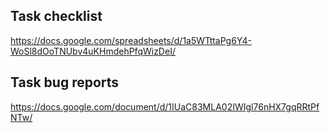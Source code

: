 ## Task checklist 
https://docs.google.com/spreadsheets/d/1a5WTttaPg6Y4-WoSl8dOoTNUbv4uKHmdehPfqWizDeI/

## Task bug reports
https://docs.google.com/document/d/1IUaC83MLA02IWIgl76nHX7gqRRtPfNTw/
